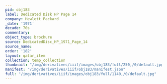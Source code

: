 ```yaml
---
pid: obj183
label: Dedicated Disk HP Page 14
company: Hewlett Packard
_date: '1971'
decade: 70s
commentary:
object_type: brochure
source: DedicatedDisc_HP_1971_Page_14
source_name:
order: '182'
layout: qatar_item
collection: temp_collection
thumbnail: "/img/derivatives/iiif/images/obj183/full/250,/0/default.jpg"
manifest: "/img/derivatives/iiif/obj183/manifest.json"
full: "/img/derivatives/iiif/images/obj183/full/1140,/0/default.jpg"
---
```

